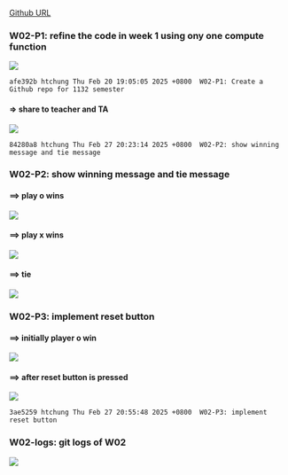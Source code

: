 [Github URL](https://github.com/1131-sweb-demo-213410326-crypto/1132-2N-demo-26)

### W02-P1: refine the code in week 1 using ony one compute function

![](w02-p1.png)
```
afe392b htchung Thu Feb 20 19:05:05 2025 +0800  W02-P1: Create a Github repo for 1132 semester
```

#### => share to teacher and TA

![](w02-p1-2.png)
```
84280a8 htchung Thu Feb 27 20:23:14 2025 +0800  W02-P2: show winning message and tie message
```

### W02-P2: show winning message and tie message
 
#### ==> play o wins
 
![](w02-p2-1.png)
 
#### ==> play x wins
 
![](w02-p2-2.png)
 
#### ==> tie
 
![](w02-p2-3.png)

### W02-P3: implement reset button
 
#### ==> initially player o win
 
![](w02-p3-1.png)
 
#### ==> after reset button is pressed
 
![](w02-p3-2.png)
 
```
3ae5259 htchung Thu Feb 27 20:55:48 2025 +0800  W02-P3: implement reset button
```
### W02-logs: git logs of W02
 
![](w02-logs.png)
 
 

 
